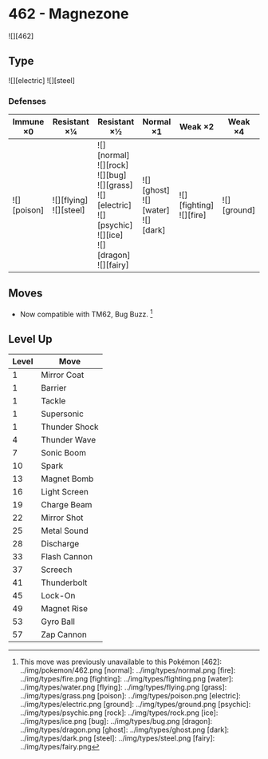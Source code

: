 # 462 - Magnezone
![][462]

## Type

![][electric]  ![][steel]

### Defenses

Immune ×0       | Resistant ×¼                   | Resistant ×½                                                                                                                             | Normal ×1                                   | Weak ×2                         | Weak ×4         | 
---             | ---                            | ---                                                                                                                                      | ---                                         | ---                             | ---             | 
![][poison]<br> | ![][flying]<br> ![][steel]<br> | ![][normal]<br> ![][rock]<br> ![][bug]<br> ![][grass]<br> ![][electric]<br> ![][psychic]<br> ![][ice]<br> ![][dragon]<br> ![][fairy]<br> | ![][ghost]<br> ![][water]<br> ![][dark]<br> | ![][fighting]<br> ![][fire]<br> | ![][ground]<br> | 

## Moves

 - Now compatible with TM62, Bug Buzz. [^1]

## Level Up

Level | Move          | 
---   | ---           | 
1     | Mirror Coat   | 
1     | Barrier       | 
1     | Tackle        | 
1     | Supersonic    | 
1     | Thunder Shock | 
4     | Thunder Wave  | 
7     | Sonic Boom    | 
10    | Spark         | 
13    | Magnet Bomb   | 
16    | Light Screen  | 
19    | Charge Beam   | 
22    | Mirror Shot   | 
25    | Metal Sound   | 
28    | Discharge     | 
33    | Flash Cannon  | 
37    | Screech       | 
41    | Thunderbolt   | 
45    | Lock-On       | 
49    | Magnet Rise   | 
53    | Gyro Ball     | 
57    | Zap Cannon    | 

[^1]: This move was previously unavailable to this Pokémon
[462]: ../img/pokemon/462.png
[normal]: ../img/types/normal.png
[fire]: ../img/types/fire.png
[fighting]: ../img/types/fighting.png
[water]: ../img/types/water.png
[flying]: ../img/types/flying.png
[grass]: ../img/types/grass.png
[poison]: ../img/types/poison.png
[electric]: ../img/types/electric.png
[ground]: ../img/types/ground.png
[psychic]: ../img/types/psychic.png
[rock]: ../img/types/rock.png
[ice]: ../img/types/ice.png
[bug]: ../img/types/bug.png
[dragon]: ../img/types/dragon.png
[ghost]: ../img/types/ghost.png
[dark]: ../img/types/dark.png
[steel]: ../img/types/steel.png
[fairy]: ../img/types/fairy.png
